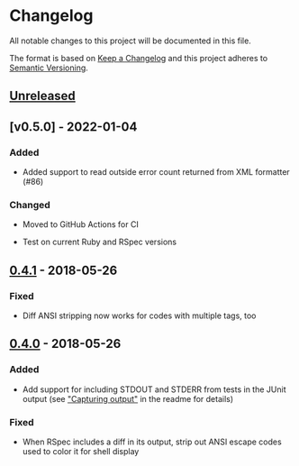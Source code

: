 # Changelog

All notable changes to this project will be documented in this file.

The format is based on [Keep a Changelog] and this project adheres to [Semantic Versioning].

  [Keep a Changelog]: http://keepachangelog.com/en/1.0.0/
  [Semantic Versioning]: http://semver.org/spec/v2.0.0.html

## [Unreleased]

  [Unreleased]: https://github.com/sj26/rspec_junit_formatter/compare/v0.4.0...main

## [v0.5.0] - 2022-01-04
### Added
- Added support to read outside error count returned from XML formatter (#86)
### Changed
- Moved to GitHub Actions for CI
- Test on current Ruby and RSpec versions

  [0.5.0]: https://github.com/sj26/rspec_junit_formatter/compare/v0.4.1...v0.5.0

## [0.4.1] - 2018-05-26
### Fixed
- Diff ANSI stripping now works for codes with multiple tags, too

  [0.4.1]: https://github.com/sj26/rspec_junit_formatter/compare/v0.4.0...v0.4.1

## [0.4.0] - 2018-05-26
### Added
- Add support for including STDOUT and STDERR from tests in the JUnit output (see ["Capturing output"] in the readme for details)
### Fixed
- When RSpec includes a diff in its output, strip out ANSI escape codes used to color it for shell display

  [0.4.0]: https://github.com/sj26/rspec_junit_formatter/compare/v0.3.0...v0.4.0
  ["Capturing output"]: https://github.com/sj26/rspec_junit_formatter#capturing-output
